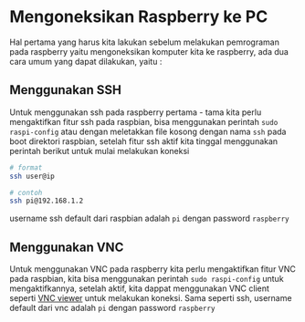# Mengoneksikan Raspberry ke PC

Hal pertama yang harus kita lakukan sebelum melakukan pemrograman pada raspberry yaitu mengoneksikan komputer kita ke raspberry, ada dua cara umum yang dapat dilakukan, yaitu :

## Menggunakan SSH

Untuk menggunakan ssh pada raspberry pertama - tama kita perlu mengaktifkan fitur ssh pada raspbian, bisa menggunakan perintah `sudo raspi-config` atau dengan meletakkan file kosong dengan nama `ssh` pada boot direktori raspbian, setelah fitur ssh aktif kita tinggal menggunakan perintah berikut untuk mulai melakukan koneksi

```bash
# format
ssh user@ip

# contoh
ssh pi@192.168.1.2
```

username ssh default dari raspbian adalah `pi` dengan password `raspberry`

## Menggunakan VNC

Untuk menggunakan VNC pada raspberry kita perlu mengaktifkan fitur VNC pada raspbian, kita bisa menggunakan perintah `sudo raspi-config` untuk mengaktifkannya, setelah aktif, kita dappat menggunakan VNC client seperti [VNC viewer](https://www.realvnc.com/en/connect/download/viewer/) untuk melakukan koneksi. Sama seperti ssh, username default dari vnc adalah `pi` dengan password `raspberry`
